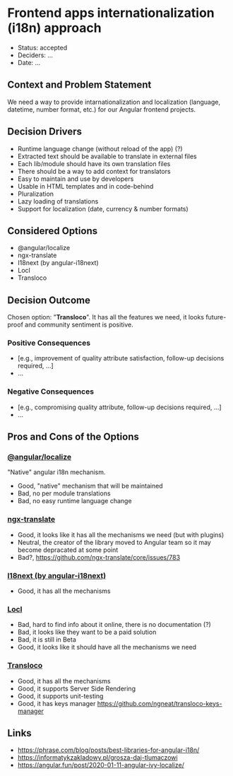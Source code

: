 # Frontend apps internationalization (i18n) approach

* Status: accepted
* Deciders: ...
* Date: ...

## Context and Problem Statement

We need a way to provide intarnationalization and localization (language, datetime, number format, etc.) for our Angular frontend projects.

## Decision Drivers

* Runtime language change (without reload of the app) (?)
* Extracted text should be available to translate in external files
* Each lib/module should have its own translation files
* There should be a way to add context for translators
* Easy to maintain and use by developers
* Usable in HTML templates and in code-behind
* Pluralization
* Lazy loading of translations
* Support for localization (date, currency & number formats)

## Considered Options

* @angular/localize
* ngx-translate
* I18next (by angular-i18next)
* Locl
* Transloco

## Decision Outcome

Chosen option: "**Transloco**". It has all the features we need, it looks future-proof and community sentiment is positive.

### Positive Consequences

* [e.g., improvement of quality attribute satisfaction, follow-up decisions required, …]
* …

### Negative Consequences

* [e.g., compromising quality attribute, follow-up decisions required, …]
* …

## Pros and Cons of the Options

### [@angular/localize](https://angular.io/guide/i18n)

"Native" angular i18n mechanism.

* Good, "native" mechanism that will be maintained
* Bad, no per module translations
* Bad, no easy runtime language change

### [ngx-translate](https://github.com/ngx-translate/core)

* Good, it looks like it has all the mechanisms we need (but with plugins)
* Neutral, the creator of the library moved to Angular team so it may become depracated at some point
* Bad?, https://github.com/ngx-translate/core/issues/783

### [I18next (by angular-i18next)](https://github.com/Romanchuk/angular-i18next)

* Good, it has all the mechanisms

### [Locl](https://www.locl.app/)

* Bad, hard to find info about it online, there is no documentation (?)
* Bad, it looks like they want to be a paid solution
* Bad, it is still in Beta
* Good, it looks like it should have all the mechanisms we need

### [Transloco](https://github.com/ngneat/transloco)

* Good, it has all the mechanisms
* Good, it supports Server Side Rendering
* Good, it supports unit-testing
* Good, it has keys manager https://github.com/ngneat/transloco-keys-manager

## Links

* https://phrase.com/blog/posts/best-libraries-for-angular-i18n/
* https://informatykzakladowy.pl/grosza-daj-tlumaczowi
* https://angular.fun/post/2020-01-11-angular-ivy-localize/
